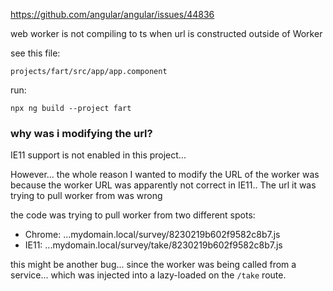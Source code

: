 https://github.com/angular/angular/issues/44836

web worker is not compiling to ts when url is constructed outside of Worker 

see this file:
```
projects/fart/src/app/app.component
```

run:
```
npx ng build --project fart
```


### why was i modifying the url?
IE11 support is not enabled in this project...

However... the whole reason I wanted to modify the URL of the worker was because the worker URL was apparently not correct in IE11..
The url it was trying to pull worker from was wrong

the code was trying to pull worker from two different spots:
 - Chrome: ...mydomain.local/survey/8230219b602f9582c8b7.js
 - IE11: ...mydomain.local/survey/take/8230219b602f9582c8b7.js
 
this might be another bug... since the worker was being called from a service... 
which was injected into a lazy-loaded on the `/take` route.
